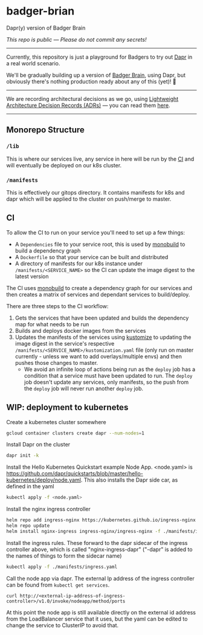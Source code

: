 # badger-brian

Dapr(y) version of Badger Brain

_This repo is public — Please do not commit any secrets!_

---

Currently, this repository is just a playground for Badgers to try out [Dapr](https://dapr.io) in a real world scenario.

We'll be gradually building up a version of [Badger Brain](https://github.com/redbadger/badger-brain), using Dapr, but obviously there's nothing production ready about any of this (yet)! 👀

---

We are recording architectural decisions as we go, using [Lightweight Architecture Decision Records (ADRs)](https://adr.github.io/) — you can read them [here](docs/adr/).

---

## Monorepo Structure
### `/lib`
This is where our services live, any service in here will be run by the
[CI](#ci) and will eventually be deployed on our k8s cluster.

### `/manifests`
This is effectively our gitops directory. It contains manifests for k8s and dapr
which will be applied to the cluster on push/merge to master.

## CI
To allow the CI to run on your service you'll need to set up a few things:
- A `Dependencies` file to your service root, this is used by
  [monobuild](https://github.com/charypar/monobuild) to build a dependency graph
- A `Dockerfile` so that your service can be built and distributed
- A directory of manifests for our k8s instance under
  `/manifests/<SERVICE_NAME>` so the CI can update the image digest to the
  latest version

The CI uses [monobuild](https://github.com/charypar/monobuild) to create a
dependency graph for our services and then creates a matrix of services and
dependant services to build/deploy.

There are three steps to the CI workflow:

1. Gets the services that have been updated and builds the dependency map for
   what needs to be run
2. Builds and deploys docker images from the services
3. Updates the manifests of the services using
   [kustomize](https://kustomize.io/) to updating the image digest in the
   service's respective `/manifests/<SERVICE_NAME>/kustomization.yaml` file
   (only run on master currently - unless we want to add overlays/multiple envs)
   and then pushes those changes to master.
   - We avoid an infinite loop of actions being run as the `deploy` job has a
     condition that a service must have been updated to run. The `deploy` job
     doesn't update any services, only manifests, so the push from the `deploy`
     job will never run another `deploy` job.

## WIP: deployment to kubernetes

Create a kubernetes cluster somewhere

```bash
gcloud container clusters create dapr --num-nodes=1
```

Install Dapr on the cluster

```bash
dapr init -k
```

Install the Hello Kubernetes Quickstart example Node App. <node.yaml> is https://github.com/dapr/quickstarts/blob/master/hello-kubernetes/deploy/node.yaml. This also installs the Dapr side car, as defined in the yaml

```bash
kubectl apply -f <node.yaml>
```

Install the nginx ingress controller
```bash
helm repo add ingress-nginx https://kubernetes.github.io/ingress-nginx
helm repo update
helm install nginx-ingress ingress-nginx/ingress-nginx -f ./manifests/ingress-controller.yaml -n default
```

Install the ingress rules. These forward to the dapr sidecar of the ingress controller above, which is called "nginx-ingress-dapr" ("-dapr" is added to the names of things to form the sidecar name)

```bash
kubectl apply -f ./manifests/ingress.yaml
```

Call the node app via dapr. The external Ip address of the ingress controller can be found from  `kubectl get services`.

```
curl http://<external-ip-address-of-ingress-controller>/v1.0/invoke/nodeapp/method/ports
```

At this point the node app is still available directly on the external id address from the LoadBalancer service that it uses, but the yaml can be edited to change the service to ClusterIP to avoid that.
